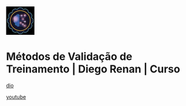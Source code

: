 ![alt text](image.png)

# Métodos de Validação de Treinamento | Diego Renan | Curso

[dio](https://web.dio.me/course/metodos-de-validacao-de-treinamento/learning/33a5e184-f244-4609-826d-a435be736c01)

[youtube](https://www.youtube.com/playlist?list=PLUFkgDlXfnjvp1tlSIEDUdc98FQ7yJhQs)
